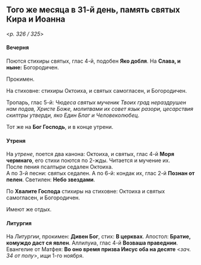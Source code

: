 
## Того же месяца в 31-й день, память святых Кира и Иоанна

<*p. 326 / 325*>

#### Вечерня

Поются стихиры святых, глас 4-й, подобен **Яко добля**. На **Слава, и ныне:** Богородичен.    

Прокимен. 

На стиховне: стихиры Октоиха, и святых самогласен, и Богородичен.  

Тропарь, глас 5-й: *Чюдеса святых мученик Твоих град нераздрушен нам подав, Христе Боже, молитвами их 
совет язык разори, цесарствия скиптры утверди, яко Един Благ и Человеколюбец*.   

Тот же на **Бог Господь**, и в конце утрени.

#### Утреня

На *утрене*, поется два канона: Октоиха, и святых, глас 4-й **Моря чермнаго**, его стихи поются по 2-жды. 
Читается и мучение их.  
После пения псалтыри седален Октоиха.  
А по 3-й песни: святых седален. 
А по 6-й: кондак их, глас 2-й **Познан от пелен**. 
Светилен: **Небо звездами**.   

По **Хвалите Господа** стихиры на стиховне: Октоиха и святых самогласен, и Богородичен.  

Имеют же отдых. 

#### Литургия

На *Литургии*, прокимен: **Дивен Бог**, стих: **В церквах**. 
Апостол: **Братие, комуждо даст ся явлен**. 
Аллилуиа, глас 4-й **Возваша праведнии**. 
Евангелие от Матфея: **Во оно время призва Иисус оба на десяте** <*зач. 34 от полу*>, ищи 1-го ноября. 
